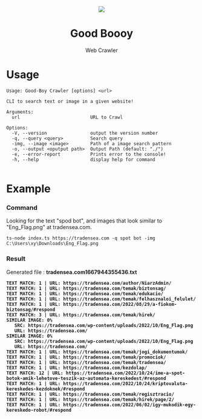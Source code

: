 <div align="center">
<img src="https://media.tenor.com/IUOroMLMNzgAAAAM/costume-funny.gif">
<h1>Good Boooy</h1>
<p>Web Crawler<p>
</div>

# Usage
```
Usage: Good-Boy Crawler [options] <url>

CLI to search text or image in a given website!

Arguments:
  url                          URL to Crawl

Options:
  -V, --version                output the version number
  -q, --query <query>          Search query
  -img, --image <image>        Path of a image search pattern
  -o, --output <oputput path>  Output Path (default: "./")
  -e, --error-report           Prints error to the console!
  -h, --help                   display help for command
  
```
# Example
### Command
Looking for the text "spod bot", and images that look similar to "Eng_Flag.png" at tradensea.com.
```
ts-node index.ts https://tradensea.com -q spot bot -img C:\Users\xy\Downloads\Eng_Flag.png
```
### Result
  Generated file : <b>tradensea.com1667944355436.txt<b>
```
TEXT MATCH: 1 | URL: https://tradensea.com/author/NiarzAdmin/  
TEXT MATCH: 1 | URL: https://tradensea.com/temak/biztonsag/  
TEXT MATCH: 1 | URL: https://tradensea.com/temak/edukacio/  
TEXT MATCH: 1 | URL: https://tradensea.com/temak/felhasznaloi_felulet/  
TEXT MATCH: 1 | URL: https://tradensea.com/2022/08/29/a-fiokom-biztonsag/#respond  
TEXT MATCH: 3 | URL: https://tradensea.com/temak/hirek/  
SIMILAR IMAGE: 0% 
   SRC: https://tradensea.com/wp-content/uploads/2022/10/Eng_Flag.png  
   URL: https://tradensea.com/  
SIMILAR IMAGE: 0% 
   SRC: https://tradensea.com/wp-content/uploads/2022/10/Eng_Flag.png  
   URL: https://tradensea.com/  
TEXT MATCH: 1 | URL: https://tradensea.com/temak/jogi_dokumentumok/  
TEXT MATCH: 1 | URL: https://tradensea.com/temak/promociok/  
TEXT MATCH: 1 | URL: https://tradensea.com/temak/tradensea/  
TEXT MATCH: 1 | URL: https://tradensea.com/kezdolap/  
TEXT MATCH: 12 | URL: https://tradensea.com/2022/10/24/ime-a-spot-botok-amik-lehetove-teszik-az-automata-kereskedest/#respond  
TEXT MATCH: 1 | URL: https://tradensea.com/2022/10/24/kriptovaluta-kereskedes-kezdoknek/#respond  
TEXT MATCH: 1 | URL: https://tradensea.com/temak/regisztracio/  
TEXT MATCH: 1 | URL: https://tradensea.com/temak/hirek/page/2/  
TEXT MATCH: 1 | URL: https://tradensea.com/2022/06/02/igy-mukodik-egy-kereskedo-robot/#respond  
```
